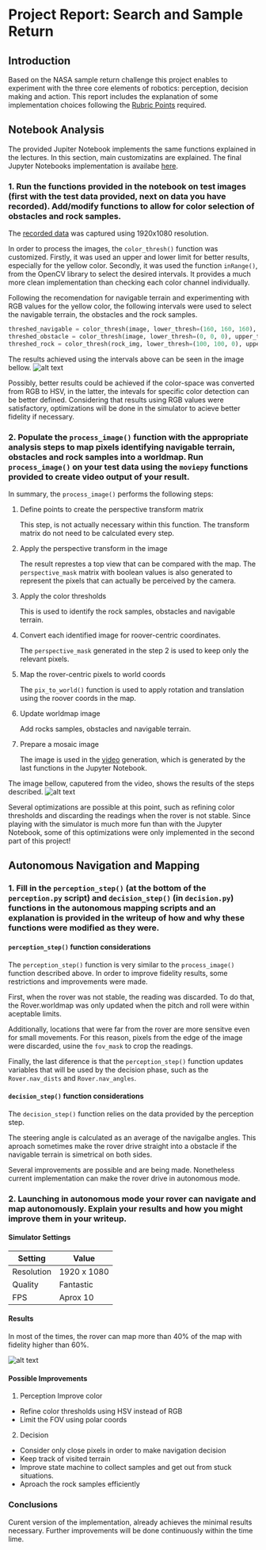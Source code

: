 [//]: # (Image References)
[image1]: ./output/filters.png
[image2]: ./output/video_screenshot.png
[image3]: ./output/autonomous.png 

# Project Report: Search and Sample Return

## Introduction
Based on the NASA sample return challenge this project enables to experiment with the three core elements of robotics: perception, decision making and action. This report includes the explanation of some implementation choices following the [Rubric Points](https://review.udacity.com/#!/rubrics/916/view) required.

## Notebook Analysis
The provided Jupiter Notebook implements the same functions explained in the lectures. In this section, main customizatins are explained. The final Jupyter Notebooks implementation is availabe [here](code/Rover_Project_Test_Notebook.ipynb).

### 1. Run the functions provided in the notebook on test images (first with the test data provided, next on data you have recorded). Add/modify functions to allow for color selection of obstacles and rock samples.

The [recorded data](output/recording/) was captured using 1920x1080 resolution.

In order to process the images, the `color_thresh()` function was customized. Firstly, it was used an upper and lower limit for better results, especially for the yellow color. Secondly, it was used the function `inRange()`, from the OpenCV library to select the desired intervals. It provides a much more clean implementation than checking each color channel individually. 
   
Following the recomendation for navigable terrain and experimenting with RGB values for the yellow color, the following intervals were used to select the navigable terrain, the obstacles and the rock samples. 

```python
threshed_navigable = color_thresh(image, lower_thresh=(160, 160, 160), upper_thresh=(255, 255, 255))
threshed_obstacle = color_thresh(image, lower_thresh=(0, 0, 0), upper_thresh=(160, 160, 160))
threshed_rock = color_thresh(rock_img, lower_thresh=(100, 100, 0), upper_thresh=(255, 255, 50))
```

The results achieved using the intervals above can be seen in the image bellow.
![alt text][image1]

Possibly, better results could be achieved if the color-space was converted from RGB to HSV, in the latter, the intevals for specific color detection can be better defined. Considering that results using RGB values were satisfactory, optimizations will be done in the simulator to acieve better fidelity if necessary.

### 2. Populate the `process_image()` function with the appropriate analysis steps to map pixels identifying navigable terrain, obstacles and rock samples into a worldmap.  Run `process_image()` on your test data using the `moviepy` functions provided to create video output of your result. 

In summary, the `process_image()` performs the following steps:

1. Define points to create the perspective transform matrix

    This step, is not actually necessary within this function. The transform matrix do not need to be calculated every step.

2. Apply the perspective transform in the image

    The result represtes a top view that can be compared with the map. 
    The `perspective_mask` matrix with boolean values is also generated to represent the pixels that can actually be perceived by the camera.

3. Apply the color thresholds 

    This is used to identify the rock samples, obstacles and navigable terrain.

4. Convert each identified image for roover-centric coordinates. 

    The `perspective_mask` generated in the step 2 is used to keep only the relevant pixels.

5. Map the rover-centric pixels to world coords

    The `pix_to_world()` function is used to apply rotation and translation using the roover coords in the map.

6. Update worldmap image

    Add rocks samples, obstacles and navigable terrain.

7. Prepare a mosaic image

    The image is used in the [video](output/test_mapping.mp4) generation, which is generated by the last functions in the Jupyter Notebook.

The image bellow, caputered from the video, shows the results of the steps described.
![alt text][image2]


Several optimizations are possible at this point, such as refining color thresholds and discarding the readings when the rover is not stable. 
Since playing with the simulator is much more fun than with the Jupyter Notebook, some of this optimizations were only implemented in the second part of this project!


## Autonomous Navigation and Mapping

### 1. Fill in the `perception_step()` (at the bottom of the `perception.py` script) and `decision_step()` (in `decision.py`) functions in the autonomous mapping scripts and an explanation is provided in the writeup of how and why these functions were modified as they were.


#### `perception_step()` function considerations


The `perception_step()` function is very similar to the `process_image()` function described above. In order to improve fidelity results, some restrictions and improvements were made. 

First, when the rover was not stable, the reading was discarded. To do that, the Rover.worldmap was only updated when the pitch and roll were within aceptable limits. 
 
Additionally, locations that were far from the rover are more sensitve even for small movements. For this reason, pixels from the edge of the image were discarded, usine the `fov_mask` to crop the readings.

Finally, the last diference is that the `perception_step()` function updates variables that will be used by the decision phase, such as the `Rover.nav_dists` and `Rover.nav_angles`.


#### `decision_step()` function considerations

The `decision_step()` function relies on the data provided by the perception step. 

The steering angle is calculated as an average of the navigalbe angles. This aproach sometimes make the rover drive straight into a obstacle if the navigable terrain is simetrical on both sides. 

Several improvements are possible and are being made. Nonetheless current implementation can make the rover drive in autonomous mode.  

### 2. Launching in autonomous mode your rover can navigate and map autonomously.  Explain your results and how you might improve them in your writeup.  

#### Simulator Settings
|Setting   | Value       |
|----------|-------------|
|Resolution| 1920 x 1080 |
|Quality   | Fantastic   |
|FPS       | Aprox 10    |

#### Results
In most of the times, the rover can map more than 40% of the map with fidelity higher than 60%.

![alt text][image3]

#### Possible Improvements
1. Perception Improve color

- Refine color thresholds using HSV instead of RGB 
- Limit the FOV using polar coords

2. Decision

- Consider only close pixels in order to make navigation decision
- Keep track of visited terrain 
- Improve state machine to collect samples and get out from stuck situations.
- Aproach the rock samples efficiently

### Conclusions
Curent version of the implementation, already achieves the minimal results necessary. Further improvements will be done continuously within the time lime. 


